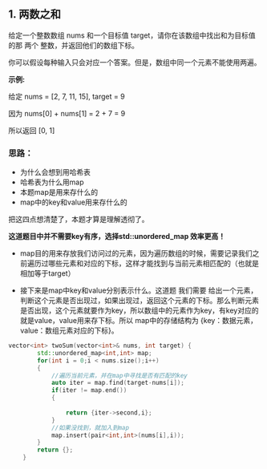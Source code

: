 ## 1. 两数之和

给定一个整数数组 nums 和一个目标值 target，请你在该数组中找出和为目标值的那 两个 整数，并返回他们的数组下标。

你可以假设每种输入只会对应一个答案。但是，数组中同一个元素不能使用两遍。

**示例:**

给定 nums = [2, 7, 11, 15], target = 9

因为 nums[0] + nums[1] = 2 + 7 = 9

所以返回 [0, 1]

### 思路：

- 为什么会想到用哈希表
- 哈希表为什么用map
- 本题map是用来存什么的
- map中的key和value用来存什么的

把这四点想清楚了，本题才算是理解透彻了。

**这道题目中并不需要key有序，选择std::unordered_map 效率更高！**

- map目的用来存放我们访问过的元素，因为遍历数组的时候，需要记录我们之前遍历过哪些元素和对应的下标，这样才能找到与当前元素相匹配的（也就是相加等于target）

- 接下来是map中key和value分别表示什么。这道题 我们需要 给出一个元素，判断这个元素是否出现过，如果出现过，返回这个元素的下标。那么判断元素是否出现，这个元素就要作为key，所以数组中的元素作为key，有key对应的就是value，value用来存下标。所以 map中的存储结构为 {key：数据元素，value：数组元素对应的下标}。

```cpp
vector<int> twoSum(vector<int>& nums, int target) {
        std::unordered_map<int,int> map;
        for(int i = 0;i < nums.size();i++)
        {
            //遍历当前元素，并在map中寻找是否有匹配的key
            auto iter = map.find(target-nums[i]);
            if(iter != map.end())
            {
                
                return {iter->second,i};
            }
            //如果没找到，就加入到map
            map.insert(pair<int,int>(nums[i],i));
        }
        return {};
    }
```

